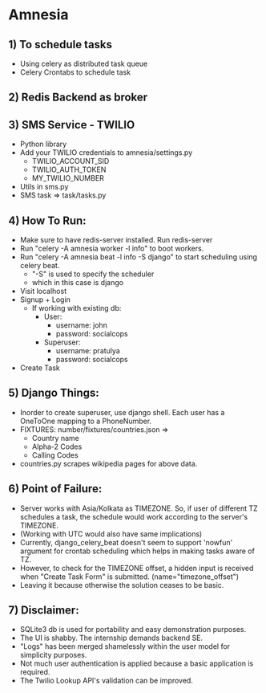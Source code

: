 # Amnesia

## 1) To schedule tasks
- Using celery as distributed task queue
- Celery Crontabs to schedule task

## 2) Redis Backend as broker

## 3) SMS Service - TWILIO
- Python library
- Add your TWILIO credentials to amnesia/settings.py
	- TWILIO_ACCOUNT_SID
	- TWILIO_AUTH_TOKEN
	- MY_TWILIO_NUMBER
- Utils in sms.py
- SMS task => task/tasks.py

## 4) How To Run:
- Make sure to have redis-server installed. Run redis-server
- Run "celery -A amnesia worker -l info" to boot workers.
- Run "celery -A amnesia beat -l info -S django" to start scheduling using celery beat.
	- "-S" is used to specify the scheduler
	- which in this case is django
- Visit localhost
- Signup + Login
	- If working with existing db:
		- User:
			- username: john
			- password: socialcops
		- Superuser:
			- username: pratulya
			- password: socialcops
- Create Task

## 5) Django Things:
- Inorder to create superuser, use django shell. Each user has a OneToOne mapping to a PhoneNumber.
- FIXTURES: number/fixtures/countries.json =>
	- Country name
	- Alpha-2 Codes
	- Calling Codes
- countries.py scrapes wikipedia pages for above data.

## 6) Point of Failure:
- Server works with Asia/Kolkata as TIMEZONE. So, if user of different TZ schedules a task, the schedule would work according to the server's TIMEZONE.
- (Working with UTC would also have same implications)
- Currently, django_celery_beat doesn't seem to support 'nowfun' argument for crontab scheduling which helps in making tasks aware of TZ.
- However, to check for the TIMEZONE offset, a hidden input is received when "Create Task Form" is submitted. (name="timezone_offset")
- Leaving it because otherwise the solution ceases to be basic.

## 7) Disclaimer:
- SQLite3 db is used for portability and easy demonstration purposes.
- The UI is shabby. The internship demands backend SE.
- "Logs" has been merged shamelessly within the user model for simplicity purposes.
- Not much user authentication is applied because a basic application is required.
- The Twilio Lookup API's validation can be improved.
